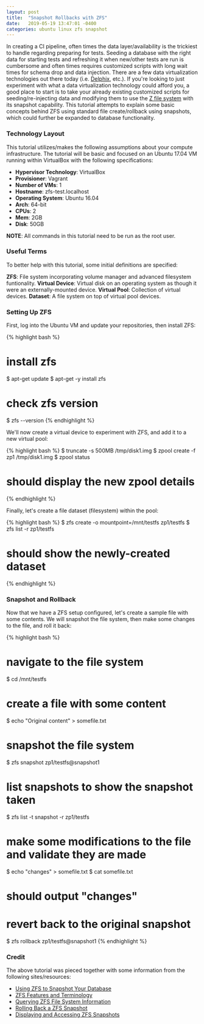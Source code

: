 ```yaml
---
layout: post
title:  "Snapshot Rollbacks with ZFS"
date:   2019-05-19 13:47:01 -0400
categories: ubuntu linux zfs snapshot
---
```

In creating a CI pipeline, often times the data layer/availability is the trickiest to handle regarding preparing
for tests. Seeding a database with the right data for starting tests and refreshing it when new/other tests are run
is cumbersome and often times requires customized scripts with long wait times for schema drop and data injection.
There are a few data virtualization technologies out there today (i.e. [Delphix](https://www.delphix.com/),  etc.).
If you're looking to just experiment with what a data virtualization technology could afford you, a good place to
start is to take your already existing customized scripts for seeding/re-injecting data and modifying them to use
the [Z file system](https://www.freebsd.org/doc/handbook/zfs.html) with its snapshot capability. This tutorial
attempts to explain some basic concepts behind ZFS using standard file create/rollback using snapshots, which could
further be expanded to database functionality.

### Technology Layout

This tutorial utilizes/makes the following assumptions about your compute infrastructure. The tutorial will be
basic and focused on an Ubuntu 17.04 VM running within VirtualBox with the following specifications:

- **Hypervisor Technology**: VirtualBox
- **Provisioner**: Vagrant
- **Number of VMs**: 1
- **Hostname**: zfs-test.localhost
- **Operating System**: Ubuntu 16.04
- **Arch**: 64-bit
- **CPUs**: 2
- **Mem**: 2GB
- **Disk**: 50GB

**NOTE**: All commands in this tutorial need to be run as the root user.

### Useful Terms

To better help with this tutorial, some initial definitions are specified:

**ZFS**: File system incorporating volume manager and advanced filesystem funtionality.
**Virtual Device**: Virtual disk on an operating system as though it were an externally-mounted device.
**Virtual Pool**: Collection of virtual devices.
**Dataset**: A file system on top of virtual pool devices.

### Setting Up ZFS

First, log into the Ubuntu VM and update your repositories, then install ZFS:

{% highlight bash %}
# install zfs
$ apt-get update
$ apt-get -y install zfs

# check zfs version
$ zfs --version
{% endhighlight %}

We'll now create a virtual device to experiment with ZFS, and add it to a new virtual pool:

{% highlight bash %}
$ truncate -s 500MB /tmp/disk1.img
$ zpool create -f zp1 /tmp/disk1.img
$ zpool status
# should display the new zpool details
{% endhighlight %}

Finally, let's create a file dataset (filesystem) within the pool:

{% highlight bash %}
$ zfs create -o mountpoint=/mnt/testfs zp1/testfs
$ zfs list -r zp1/testfs
# should show the newly-created dataset
{% endhighlight %}

### Snapshot and Rollback

Now that we have a ZFS setup configured, let's create a sample file with some contents. We will snapshot the file
system, then make some changes to the file, and roll it back:

{% highlight bash %}
# navigate to the file system
$ cd /mnt/testfs

# create a file with some content
$ echo "Original content" > somefile.txt

# snapshot the file system
$ zfs snapshot zp1/testfs@snapshot1

# list snapshots to show the snapshot taken
$ zfs list -t snapshot -r zp1/testfs

# make some modifications to the file and validate they are made
$ echo "changes" > somefile.txt
$ cat somefile.txt
# should output "changes"

# revert back to the original snapshot
$ zfs rollback zp1/testfs@snapshot1
{% endhighlight %}

### Credit

The above tutorial was pieced together with some information from the following sites/resources:

* [Using ZFS to Snapshot Your Database](http://labs.qandidate.com/blog/2014/08/25/using-zfs-to-snapshot-your-database/)
* [ZFS Features and Terminology](https://www.freebsd.org/doc/handbook/zfs-term.html)
* [Querying ZFS File System Information](https://docs.oracle.com/cd/E19253-01/819-5461/gazsu/index.html)
* [Rolling Back a ZFS Snapshot](https://docs.oracle.com/cd/E19253-01/819-5461/gbcxk/index.html)
* [Displaying and Accessing ZFS Snapshots](https://docs.oracle.com/cd/E36784_01/html/E36835/gbiqe.html)
